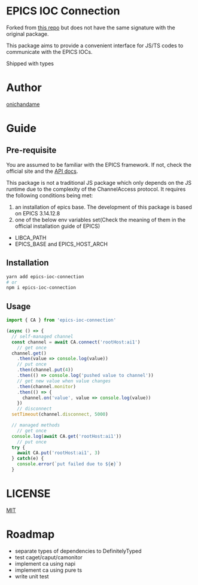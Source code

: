 # EPICS IOC Connection

Forked from [this repo](https://github.com/RobbieClarken/node-epics) but does not have the same signature with the original package.

This package aims to provide a convenient interface for JS/TS codes to communicate with the EPICS IOCs.

Shipped with types

# Author

[onichandame](https://github.com/onichandame)

# Guide

## Pre-requisite

You are assumed to be familiar with the EPICS framework. If not, check the official site and the [API docs](https://epics.anl.gov/base/R3-14/10-docs/CAref.html).

This package is not a traditional JS package which only depends on the JS runtime due to the complexity of the ChannelAccess protocol. It requires the following conditions being met:

1. an installation of epics base. The development of this package is based on EPICS 3.14.12.8
2. one of the below env variables set(Check the meaning of them in the official installation guide of EPICS)

- LIBCA_PATH
- EPICS_BASE and EPICS_HOST_ARCH

## Installation

```bash
yarn add epics-ioc-connection
# or
npm i epics-ioc-connection
```

## Usage

```typescript
import { CA } from 'epics-ioc-connection'

(async () => {
  // self-managed channel
  const channel = await CA.connect('rootHost:ai1')
    // get once
  channel.get()
    .then(value => console.log(value))
    // put once
    .then(channel.put(4))
    .then(() => console.log('pushed value to channel'))
    // get new value when value changes
    .then(channel.monitor)
    .then(() => {
      channel.on('value', value => console.log(value))
    })
    // disconnect
  setTimeout(channel.disconnect, 5000)

  // managed methods
    // get once
  console.log(await CA.get('rootHost:ai1'))
    // put once
  try {
    await CA.put('rootHost:ai1', 3)
  } catch(e) {
    console.error(`put failed due to ${e}`)
  }
```

# LICENSE

[MIT](https://opensource.org/licenses/MIT)

# Roadmap

- separate types of dependencies to DefinitelyTyped
- test caget/caput/camonitor
- implement ca using napi
- implement ca using pure ts
- write unit test
